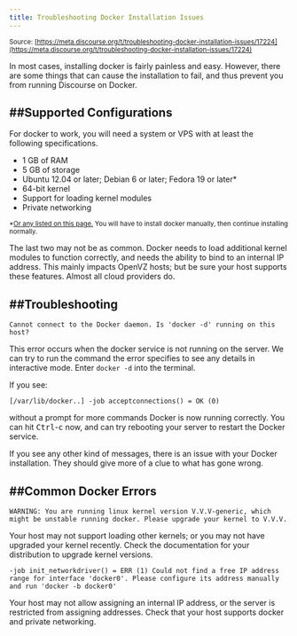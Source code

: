 ```yaml
---
title: Troubleshooting Docker Installation Issues
---
```


<small class="documentation-source">Source: [https://meta.discourse.org/t/troubleshooting-docker-installation-issues/17224](https://meta.discourse.org/t/troubleshooting-docker-installation-issues/17224)</small>

In most cases, installing docker is fairly painless and easy. However, there are some things that can cause the installation to fail, and thus prevent you from running Discourse on Docker.

##Supported Configurations
------------------------------------------------------------------------

For docker to work, you will need a system or VPS with at least the following specifications.


 - 1 GB of RAM
 - 5 GB of storage
 - Ubuntu 12.04 or later; Debian 6 or later; Fedora 19 or later*
 - 64-bit kernel
 - Support for loading kernel modules
 - Private networking

<sup>*[Or any listed on this page.][1] You will have to install docker manually, then continue installing normally.</sup>


The last two may not be as common. Docker needs to load additional kernel modules to function correctly, and needs the ability to bind to an internal IP address. This mainly impacts OpenVZ hosts; but be sure your host supports these features. Almost all cloud providers do.


##Troubleshooting
-------------------

`Cannot connect to the Docker daemon. Is 'docker -d' running on this host?`

This error occurs when the docker service is not running on the server. We can try to run the command the error specifies to see any details in interactive mode. Enter `docker -d` into the terminal. 

If you see:

`[/var/lib/docker..] -job acceptconnections() = OK (0)`


without a prompt for more commands Docker is now running correctly. You can hit <kbd>Ctrl</kbd>-<kbd>c</kbd> now, and can try rebooting your server to restart the Docker service. 

If you see any other kind of messages, there is an issue with your Docker installation. They should give more of a clue to what has gone wrong.

##Common Docker Errors
--------------------

`WARNING: You are running linux kernel version V.V.V-generic, which might be unstable running docker. Please upgrade your kernel to V.V.V.`

Your host may not support loading other kernels; or you may not have upgraded your kernel recently. Check the documentation for your distribution to upgrade kernel versions.

`-job init_networkdriver() = ERR (1) Could not find a free IP address range for interface 'docker0'. Please configure its address manually and run 'docker -b docker0'`

Your host may not allow assigning an internal IP address, or the server is restricted from assigning addresses. Check that your host supports docker and private networking.

  [1]: https://docs.docker.com/installation/
